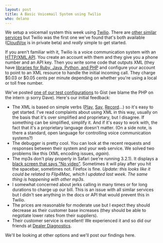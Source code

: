 ```yaml
---
layout: post
title: A Basic Voicemail System using Twilio
who: delano
---
```



We setup a voicemail system this week using [Twilio](http://twilio.com/). There are [other similar services](http://thethomashowecompany.com/449/twilio-comes-out) but Twilio was the first one we've found that's both available ([CloudVox](http://cloudvox.com/) is in private beta) and *really* simple to get started. 

If you aren't familiar with it, Twilio is a voice communication system with an [HTTP/XML API](http://www.twilio.com/docs/api_reference/TwiML/). You create an account with them and they give you a phone number and an API key. Then you write some code that outputs XML (they have [libraries for Ruby, Java, Python, and PHP](http://www.twilio.com/docs/libraries/) and configure your account to point to an XML resource to handle the initial incoming call.  They charge $0.03 or $0.05 cents per minute depending on whether you're using a local or toll free number. 

We've posted [one of our test configurations](http://gist.github.com/31922) to Gist (we blame the PHP on the intern :p sorry Dave). Here's our initial feedback:

* The XML is based on simple verbs ([Play](http://www.twilio.com/docs/api_reference/TwiML/play), [Say](http://www.twilio.com/docs/api_reference/TwiML/say), [Record](http://www.twilio.com/docs/api_reference/TwiML/record)...) so it's easy to get started. I've read complaints about using XML in this way, usually on the basis that it's over simplified and proprietary, but I disagree. If something can be simplified, simplify it. And if it's easy to work with, the fact that it's a proprietary language doesn't matter. (On a side note, is there a standard, open language for controlling voice communication systems?)
* The debugger is pretty cool. You can look at the recent requests and responses between their system and your web service. We solved two problems like this (XML encoding issues, *again*). 
* The mp3s don't play properly in Safari (we're running 3.2.1). It displays a [black screen that says "No video"](http://farm4.static.flickr.com/3234/3081614839_acdda24cac.jpg?v=0). Sometimes it will play after you hit the spacebar, sometimes not. Firefox is fine. *Update: this looks like it could be related to Flip4Mac, which I updated last week. The same thing is happening with other mp3s.* 
* I somewhat concerned about jerks calling in many times or for long durations to charge up our bill. This is an issue with all similar services but I didn't see anything in the docs or API that would prevent this in Twilio. 
* The prices are reasonable for moderate use but I expect they should decrease as their customer base increases (they should be able to negotiate lower rates from their suppliers). 
* Their customer service is excellent! We experienced it and so did our friends at [Dealer Diagnostics](http://dealerdiagnostics.com/).

We'll be looking at other options and we'll post our findings here.
